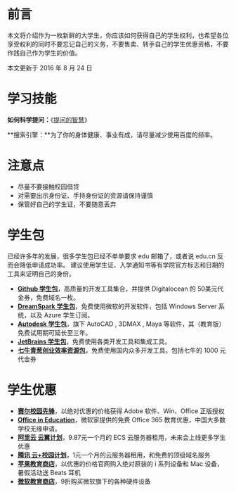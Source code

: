 # 前言

本文将介绍作为一枚新鲜的大学生，你应该如何获得自己的学生权利，也希望各位享受权利的同时不要忘记自己的义务，不要售卖、转手自己的学生优惠资格，不要作践自己作为学生的价值。

本文更新于 2016 年 8 月 24 日

# 学习技能

**如何科学提问：**《[提问的智慧](http://git.oschina.net/mifar/How-To-Ask-Questions-The-Smart-Way)》

**搜索引擎：**为了你的身体健康、事业有成，请尽量减少使用百度的频率。

# 注意点

*   尽量不要接触校园借贷
*   对需要出示身份证、手持身份证的资源请保持谨慎
*   保管好自己的学生证，不要随意丢弃

# 学生包

已经许多年的发展，很多学生包已经不单单要求 edu 邮箱了，或者说 edu.cn 反而会降低申请成功率。 建议使用学生证、入学通知书等有学院官方标志和日期的工具来证明自己的身份。

*   **[Github 学生包](https://education.github.com/pack)**，高质量的开发工具集合，并提供 DIgitalocean 的 50美元代金券，免费域名一枚。
*   **[DreamSpark 学生包](https://www.dreamspark.com/student/default.aspx)**，免费使用微软的开发软件，包括 Windows Server 系统，以及 Azure 学生订阅。
*   **[Autodesk 学生包](http://www.autodesk.com.cn/education/home)**，旗下 AutoCAD , 3DMAX , Maya 等软件，其（教育版）免费试用期可延长至三年。
*   **[JetBrains 学生包](https://www.jetbrains.com/student/)**，免费使用各类开发工具和集成工具。
*   **[七牛青葱创业效率资源包](https://hd.qiniu.com/qingcong)**，免费使用国内众多开发工具，包括七牛的 1000 元代金券

# 学生优惠

*   **[赛尔校园先锋](http://shop.edu.cn/)**，以绝对优惠的价格获得 Adobe 软件、Win、Office 正版授权
*   **[Office in Education](https://products.office.com/en-us/student?tab=students)**，微软家提供的免费 Office 365 教育优惠，中国大多数学校无缘申请。
*   **[阿里云 云翼计划](https://promotion.aliyun.com/ntms/campus.html)**，9.87元一个月的 ECS 云服务器租用，未来会上线更多学生优惠
*   **[腾讯 云+校园计划](https://www.qcloud.com/act/campus)**，1元一个月的云服务器租用，和免费的顶级域名服务
*   **[苹果教育商店](http://www.apple.com/cn-k12/shop)**，以优惠的价格官网购入绝对原装的 i 系列设备和 Mac 设备，暑假活动送 Beats 耳机
*   **[微软教育商店](https://www.microsoftstore.com.cn/student?Icid=StoreNavi_EDU)**，9折购买微软旗下的各种硬件设备
